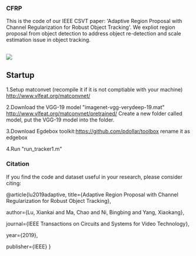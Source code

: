 ### CFRP

This is the code of our IEEE CSVT paper: 'Adaptive Region Proposal with Channel Regularization for Robust Object Tracking'.
We expliot region proposal from object detection to address object re-detection and scale estimation issue in object tracking.

##

![](../master/framework1_1.png)

## Startup
1.Setup matconvet (recompile it if it is not comptiable with your machine) http://www.vlfeat.org/matconvnet/

2.Download the VGG-19 model "imagenet-vgg-verydeep-19.mat" http://www.vlfeat.org/matconvnet/pretrained/
Create a new folder called model, put the VGG-19 model into the folder.

3.Download Egdebox toolkit:https://github.com/pdollar/toolbox
rename it as edgebox

4.Run "run_tracker1.m"


### Citation
If you find the code and dataset useful in your research, please consider citing:

@article{lu2019adaptive,
  title={Adaptive Region Proposal with Channel Regularization for Robust Object Tracking},
  
  author={Lu, Xiankai and Ma, Chao and Ni, Bingbing and Yang, Xiaokang},
  
  journal={IEEE Transactions on Circuits and Systems for Video Technology},
  
  year={2019},
  
  publisher={IEEE}
}
